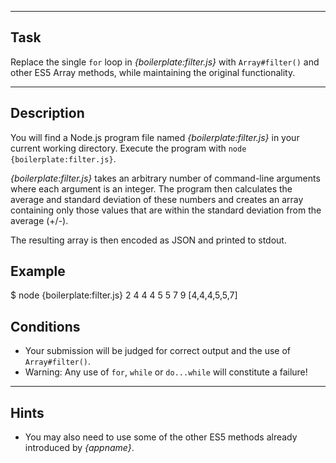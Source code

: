 ----------------------------------------------------------------------

## Task

Replace the single `for` loop in *{boilerplate:filter.js}* with `Array#filter()` and other ES5 Array methods, while maintaining the original functionality.

----------------------------------------------------------------------

## Description

You will find a Node.js program file named *{boilerplate:filter.js}* in your current working directory. Execute the program with `node {boilerplate:filter.js}`.

*{boilerplate:filter.js}* takes an arbitrary number of command-line arguments where each argument is an integer. The program then calculates the average and standard deviation of these numbers and creates an array containing only those values that are within the standard deviation from the average (+/-).

The resulting array is then encoded as JSON and printed to stdout.

## Example

  $ node {boilerplate:filter.js} 2 4 4 4 5 5 7 9
  [4,4,4,5,5,7]

## Conditions

* Your submission will be judged for correct output and the use of `Array#filter()`.
* Warning: Any use of `for`, `while` or `do...while` will constitute a failure!

----------------------------------------------------------------------

## Hints

* You may also need to use some of the other ES5 methods already introduced by *{appname}*.
